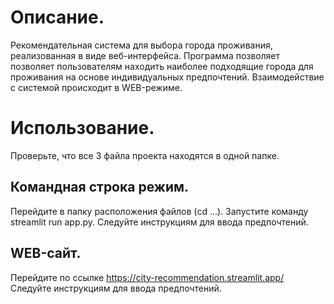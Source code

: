 # Описание.
Рекомендательная система для выбора города проживания, реализованная в виде веб-интерфейса.
Программа позволяет позволяет пользователям находить наиболее подходящие города для проживания на основе индивидуальных предпочтений. Взаимодействие с системой происходит в WEB-режиме.
# Использование.
Проверьте, что все 3 файла проекта находятся в одной папке.
## Командная строка режим.
Перейдите в папку расположения файлов (cd ...). Запустите команду streamlit run app.py.
Следуйте инструкциям для ввода предпочтений.
## WEB-сайт.
Перейдите по ссылке https://city-recommendation.streamlit.app/
Следуйте инструкциям для ввода предпочтений.
